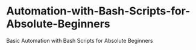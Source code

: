 # Automation-with-Bash-Scripts-for-Absolute-Beginners
Basic Automation with Bash Scripts for Absolute Beginners
